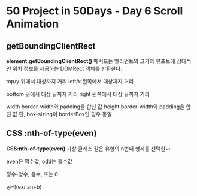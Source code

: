# 50 Project in 50Days - Day 6 Scroll Animation

## getBoundingClientRect

__element.getBoundingClientRect()__ 메서드는 엘리먼트의 크기와 뷰포트에
상대적인 위치 정보를 제공하는 DOMRect 객체를 반환한다.

top/y 위에서 대상까지 거리
left/x 왼쪽에서 대상까지 거리

bottom 위에서 대상 끝까지 거리
right 왼쪽에서 대상 끝까지 거리

width border-width와 padding을 합친 값
height border-width와 padding을 합친 값
단, box-sizing이 borderBox인 경우 동일

## CSS :nth-of-type(even)

__CSS:nth-of-type(even)__ 가상 클래스
같은 유형의 n번째 형제를 선택한다.

even은 짝수값, odd는 홀수값

정수-양수, 음수, 또는 0

공식(ex/ an+b)


